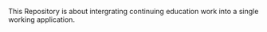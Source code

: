 This Repository is about intergrating continuing education work into a single working application.

